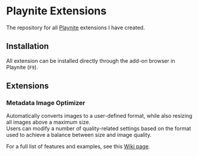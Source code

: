# Playnite Extensions

The repository for all [Playnite](https://github.com/JosefNemec/Playnite) extensions I have created.

## Installation

All extension can be installed directly through the add-on browser in Playnite (`F9`).

## Extensions

### Metadata Image Optimizer

Automatically converts images to a user-defined format, while also resizing all images above a maximum size.  
Users can modify a number of quality-related settings based on the format used to achieve a balance between size and image quality.  

For a full list of features and examples, see this [Wiki page](../../wiki/Metadata-Image-Optimizer).
